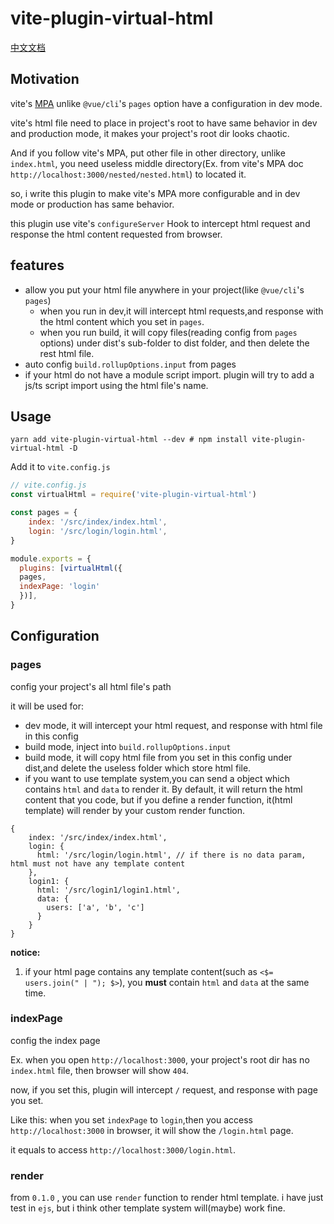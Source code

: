 # vite-plugin-virtual-html

[中文文档](./README_ZH.md)

## Motivation

vite's [MPA](https://vitejs.dev/guide/build.html#multi-page-app) unlike `@vue/cli`'s `pages` option have a configuration in dev mode.

vite's html file need to place in project's root to have same behavior in dev and production mode, it makes your project's root dir looks chaotic.

And if you follow vite's MPA, put other file in other directory, unlike `index.html`, you need useless middle directory(Ex. from vite's MPA doc `http://localhost:3000/nested/nested.html`) to located it.

so, i write this plugin to make vite's MPA more configurable and in dev mode or production has same behavior.

this plugin use vite's `configureServer` Hook to intercept html request and response the html content requested from browser.

## features 

+ allow you put your html file anywhere in your project(like `@vue/cli`'s `pages`)
  + when you run in dev,it will intercept html requests,and response with the html content which you set in `pages`.
  + when you run build, it will copy files(reading config from `pages` options) under dist's sub-folder to dist folder, and then delete the rest html file.
+ auto config `build.rollupOptions.input` from pages
+ if your html do not have a module script import. plugin will try to add a js/ts script import using the html file's name.

## Usage

`yarn add vite-plugin-virtual-html --dev # npm install vite-plugin-virtual-html -D`

Add it to `vite.config.js`

``` js
// vite.config.js
const virtualHtml = require('vite-plugin-virtual-html')

const pages = {
    index: '/src/index/index.html',
    login: '/src/login/login.html',
}

module.exports = {
  plugins: [virtualHtml({
  pages,
  indexPage: 'login'
  })],
}
```

## Configuration

### pages
config your project's all html file's path

it will be used for:
+ dev mode, it will intercept your html request, and response with html file in this config
+ build mode, inject into `build.rollupOptions.input`
+ build mode, it will copy html file from you set in this config under dist,and delete the useless folder which store html file.
+ if you want to use template system,you can send a object which contains `html` and `data` to render it. By default, it will return the html content that you code, but if you define a render function, it(html template) will render by your custom render function.  
```
{ 
    index: '/src/index/index.html',
    login: {
      html: '/src/login/login.html', // if there is no data param, html must not have any template content
    },
    login1: {
      html: '/src/login1/login1.html', 
      data: {
        users: ['a', 'b', 'c']
      }
    }
}
```

**notice:**
1. if your html page contains any template content(such as `<$= users.join(" | "); $>`), you **must** contain `html` and `data` at the same time.

### indexPage

config the index page

Ex. when you open `http://localhost:3000`, your project's root dir has no  `index.html` file, then browser will show `404`.

now, if you set this, plugin will intercept `/` request, and response with page you set.

Like this: 
when you set `indexPage` to `login`,then you access `http://localhost:3000` in browser, it will show the `/login.html` page. 

it equals to access `http://localhost:3000/login.html`.


### render 

from `0.1.0` , you can use `render` function to render html template.
i have just test in `ejs`, but i think other template system will(maybe) work fine.